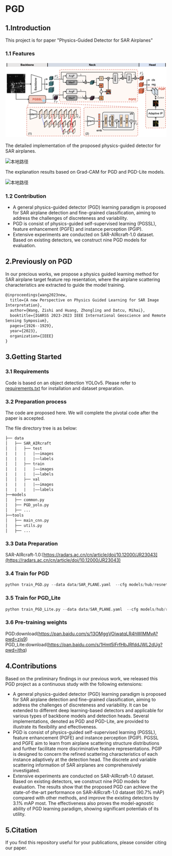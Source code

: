 PGD
==== 
1.Introduction  
------- 
This project is for paper "Physics-Guided Detector for SAR Airplanes"

### 1.1 Features
![本地路径](data/images/fig_pgdet.png)

The detailed implementation of the proposed physics-guided detector for SAR airplanes.

![本地路径](data/images/fig_pgdlite_exp.png)

The explanation results based on Grad-CAM for PGD and PGD-Lite models.

![本地路径](data/images/fig_IPexp.png)



### 1.2 Contribution
* A general physics-guided detector (PGD) learning paradigm is proposed for SAR airplane detection and fine-grained classification, aiming to address the challenges of discreteness and variability.
* PGD is consist of physics-guided self-supervised learning (PGSSL), feature enhancement (PGFE) and instance perception (PGIP).
* Extensive experiments are conducted on SAR-AIRcraft-1.0 dataset. Based on existing detectors, we construct nine PGD models for evaluation.

2.Previously on PGD
------- 
In our precious works, we propose a physics guided learning method for SAR airplane target feature rep resentation, where the airplane scattering characteristics are extracted to guide the model training.

```
@inproceedings{wang2023new,
  title={A new Perspective on Physics Guided Learning for SAR Image Interpretation},
  author={Wang, Zishi and Huang, Zhongling and Datcu, Mihai},
  booktitle={IGARSS 2023-2023 IEEE International Geoscience and Remote Sensing Symposium},
  pages={1926--1929},
  year={2023},
  organization={IEEE}
}
```

3.Getting Started
------- 
### 3.1 Requirements
Code is based on an  object detection YOLOv5. Please refer to [requirements.txt](https://github.com/ultralytics/yolov5/blob/master/requirements.txt) for installation and dataset preparation.

### 3.2 Preparation process
The code are proposed here. We will complete the pivotal code after the paper is accepted.

The file directory tree is as below:
```
├── data
│   ├── SAR_AIRcraft
│   │   ├── test
|   |   |   |——images
|   |   |   |——labels
│   │   ├── train
|   |   |   |——images
|   |   |   |——labels
│   │   ├── val
|   |   |   |——images
|   |   |   |——labels
├──models
│   ├── common.py
│   ├── PGD_yolo.py
│   ├── ...
├──tools
│   ├── main_cnn.py
│   ├── utils.py
│   ├── ...
```

### 3.3 Data Preparation
SAR-AIRcraft-1.0:[https://radars.ac.cn/cn/article/doi/10.12000/JR23043](https://radars.ac.cn/cn/article/doi/10.12000/JR23043)

### 3.4 Train for PGD
```python
python train_PGD.py --data data/SAR_PLANE.yaml  --cfg models/hub/resnet18_RepPAN.yaml  --hyp data/hyps/hyp_SARPLANE.yaml 
```

### 3.5 Train for PGD_Lite
```python
python train_PGD_Lite.py --data data/SAR_PLANE.yaml  --cfg models/hub/resnet18_RepPAN.yaml  --hyp data/hyps/hyp_SARPLANE.yaml 
```

### 3.6 Pre-training weights
PGD:download(https://pan.baidu.com/s/13OMggVOiwatqLR4hWIMMvA?pwd=zjs9)
PGD_Lite:download(https://pan.baidu.com/s/1Hmt5lFrfHbJRfddJWL2dUg?pwd=ithq)

4.Contributions
------- 
Based on the preliminary findings in our previous work, we released this PGD project as a continuous study with the following extensions:
* A general physics-guided detector (PGD) learning paradigm is proposed for SAR airplane detection and fine-grained classification, aiming to address the challenges of discreteness and variability. It can be extended to different deep learning-based detectors and applicable for various types of backbone models and detection heads. Several implementations, denoted as PGD and PGD-Lite, are provided to illustrate its flexibility and effectiveness.
* PGD is consist of physics-guided self-supervised learning (PGSSL), feature enhancement (PGFE) and instance perception (PGIP). PGSSL and PGFE aim to learn from airplane scattering structure distributions and further facilitate more discriminative feature representations. PGIP is designed to concern the refined scattering characteristics of each instance adaptively at the detection head. The discrete and variable scattering information of SAR airplanes are comprehensively investigated.
* Extensive experiments are conducted on SAR-AIRcraft-1.0 dataset. Based on existing detectors, we construct nine PGD models for evaluation. The results show that the proposed PGD can achieve the state-of-the-art performance on SAR-AIRcraft-1.0 dataset (90.7\% mAP) compared with other methods, and improve the existing detectors by 3.1\% mAP most. The effectiveness also proves the model-agnostic ability of PGD learning paradigm, showing significant potentials of its utility.

5.Citation
------- 
If you find this repository useful for your publications, please consider citing our paper.
